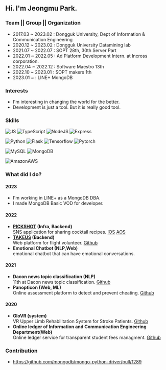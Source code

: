 ## Hi. I'm Jeongmu Park.

### Team || Group || Organization
- 2017.03 ~ 2023.02 : Dongguk University, Dept of Information & Communication Engineering
- 2020.12 ~ 2023.02 : Dongguk University Datamining lab 
- 2021.07 ~ 2022.07 : SOPT 28th, 30th Server Part  
- 2022.01 ~ 2022.05 : Ad Platform Development Intern. at Incross corporation. 
- 2022.04 ~ 2022.12 : Software Maestro 13th 
- 2022.10 ~ 2023.01 : SOPT makers 1th
- 2023.01 ~ : LINE+ MongoDB 

### Interests
- I'm interesting in changing the world for the better. 
- Development is just a tool. But it is really good tool. 

### Skills
![JS](https://img.shields.io/badge/JavaScript-F7DF1E?style=flat-square&logo=JavaScript&logoColor=black)  ![TypeScript](https://img.shields.io/badge/TypeScript-3178C6?style=flat-square&logo=TypeScript&logoColor=white)  ![NodeJS](https://img.shields.io/badge/Node.js-339933?style=flat-square&logo=Node.js&logoColor=white)  ![Express](https://img.shields.io/badge/Express-000000?style=flat-square&logo=Express&logoColor=white)
<br>

![Python](https://img.shields.io/badge/Python-0066FF?style=flat-square&logo=Python&logoColor=white)  ![Flask](https://img.shields.io/badge/Flask-6600FF?style=flat-square&logo=flask&logoColor=white)  ![Tensorflow](https://img.shields.io/badge/Tensorflow-FF6633?style=flat-square&logo=Tensorflow&logoColor=white)  ![Pytorch](https://img.shields.io/badge/Torch-FF3300?style=flat-square&logo=Pytorch&logoColor=white)
<br>

![MySQL](https://img.shields.io/badge/MySQL-4479A1?style=flat-square&logo=MySQL&logoColor=white)  ![MongoDB](https://img.shields.io/badge/MongoDB-47A248?style=flat-square&logo=MongoDB&logoColor=white)
<br>

![AmazonAWS](https://img.shields.io/badge/AWS-232F3E?style=flat-square&logo=AmazonAWS&logoColor=white)
<br>

### What did I do?
#### 2023
- I'm working in LINE+ as a MongoDB DBA. 
- I made MongoDB Basic VOD for developer. 

#### 2022
- **[PICKSHOT](http://www.pickshot.shop) (Infra, Backend)**  
    SNS application for sharing cocktail recipes. [IOS](https://apps.apple.com/kr/app/pickshot/id1639201935) [AOS](https://play.google.com/store/apps/details?id=com.cheetah.pickshot)  
- **[TAKEUS](https://www.take-us.kr/) (Backend)**  
    Web platform for flight volunteer. [Github](https://github.com/TAKE-US/TAKEUS-BACK)  
- **Emotional Chatbot (NLP,Web)**  
    emotional chatbot that can have emotional conversations. 

#### 2021
- **Dacon news topic classification (NLP)**  
    11th at Dacon news topic classification. [Github](https://github.com/qkrwjdan/dacon_news_topic_clasiification)  
- **Panopticon (Web, ML)**  
    Online assessment platform to detect and prevent cheating. [Github](https://github.com/qkrwjdan/Panopticon)  

#### 2020
- **GloVR (system)**  
    VR Upper Limb Rehabilitation System for Stroke Patients. [Github](https://github.com/qkrwjdan/2020ESWContest_free_1097)
- **Online ledger of Information and Communication Engineering Department(Web)**  
    Online ledger service for transparent student fees managment.  [Github](https://github.com/qkrwjdan/iceProject)

### Contribution
- https://github.com/mongodb/mongo-python-driver/pull/1289
